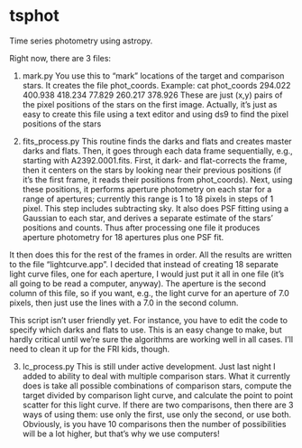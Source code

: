 tsphot
======

Time series photometry using astropy.

Right now, there are 3 files:

1. mark.py 
You use this to “mark” locations of the target and comparison stars. It creates the file phot_coords. 
Example:
	cat phot_coords
	294.022 400.938
	418.234   77.829
	260.217 378.926
These are just (x,y) pairs of the pixel positions of the stars on the first image.
Actually, it’s just as easy to create this file using a text editor and using ds9 to find the pixel positions of the stars

2. fits_process.py
This routine finds the darks and flats and creates master darks and flats. Then, it goes through each data frame sequentially, e.g., starting with A2392.0001.fits. First, it dark- and flat-corrects the frame, then it centers on the stars by looking near their previous positions (if it’s the first frame, it reads their positions from phot_coords). Next, using these positions, it performs aperture photometry on each star for a range of apertures; currently this range is 1 to 18 pixels in steps of 1 pixel. This step includes subtracting sky. It also does PSF fitting using a Gaussian to each star, and derives a separate estimate of the stars’ positions and counts. Thus after processing one file it produces aperture photometry for 18 apertures plus one PSF fit. 

It then does this for the rest of the frames in order. All the results are written to the file “lightcurve.app”. I decided that instead of creating 18 separate light curve files, one for each aperture, I would just put it all in one file (it’s all going to be read a computer, anyway). The aperture is the second column of this file, so if you want, e.g., the light curve for an aperture of 7.0 pixels, then just use the lines with a 7.0 in the second column. 

This script isn’t user friendly yet. For instance, you have to edit the code to specify which darks and flats to use. This is an easy change to make, but hardly critical until we’re sure the algorithms are working well in all cases. I’ll need to clean it up for the FRI kids, though.

3. lc_process.py
This is still under active development. Just last night I added to ability to deal with multiple comparison stars. What it currently does is take all possible combinations of comparison stars, compute the target divided by comparison light curve, and calculate the point to point scatter for this light curve. If there are two comparisons, then there are 3 ways of using them: use only the first, use only the second, or use both. Obviously, is you have 10 comparisons then the number of possibilities will be a lot higher, but that’s why we use computers!
